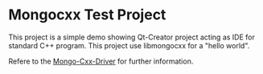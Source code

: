 # Mongocxx Test Project

This project is a simple demo showing Qt-Creator project acting as IDE for standard C++ program. This project use libmongocxx for a "hello world".

Refere to the [Mongo-Cxx-Driver](https://mongodb.github.io/mongo-cxx-driver/mongocxx-v3/installation/) for further information.